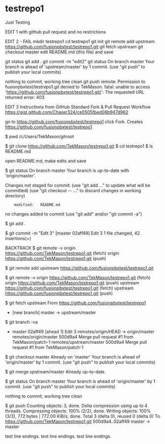 # testrepo1
Just Testing

EDIT 1 with github pull request and no restrictions


EDIT 2 - FAIL
mkdir testrepo1
cd testrepo1
git init
git remote add upstream https://github.com/fusionpbxtest/testrepo1.git
git fetch upstream
git checkout master
 edit README.md (this file) and save

git status
git add .
git commit -m "edit2"
git status
 On branch master
 Your branch is ahead of 'upstream/master' by 1 commit.
   (use "git push" to publish your local commits)
 
 nothing to commit, working tree clean
git push
 remote: Permission to fusionpbxtest/testrepo1.git denied to TekMason.
 fatal: unable to access 'https://github.com/fusionpbxtest/testrepo1.git/': The requested URL returned error: 403


EDIT 3
Instructions from GitHub Standard Fork & Pull Request Workflow
https://gist.github.com/Chaser324/ce0505fbed06b947d962

go to https://github.com/fusionpbxtest/testrepo1
click Fork.  Creates https://github.com/fusionpbxtest/testrepo1

$ pwd
/c/Users/TekMason/gitroot

$ git clone https://github.com/TekMason/testrepo1.git
$ cd testrepo1
$ ls
README.md

 open README.md, make edits and save

$ git status
On branch master
Your branch is up-to-date with 'origin/master'.

Changes not staged for commit:
  (use "git add <file>..." to update what will be committed)
  (use "git checkout -- <file>..." to discard changes in working directory)

        modified:   README.md

no changes added to commit (use "git add" and/or "git commit -a")

$ git add .

$ git commit -m "Edit 3"
[master 02aff49] Edit 3
 1 file changed, 42 insertions(+)

BACKTRACK
$ git remote -v
origin  https://github.com/TekMason/testrepo1.git (fetch)
origin  https://github.com/TekMason/testrepo1.git (push)

$ git remote add upstream https://github.com/fusionpbxtest/testrepo1.git

$ git remote -v
origin  https://github.com/TekMason/testrepo1.git (fetch)
origin  https://github.com/TekMason/testrepo1.git (push)
upstream        https://github.com/fusionpbxtest/testrepo1.git (fetch)
upstream        https://github.com/fusionpbxtest/testrepo1.git (push)

$ git fetch upstream
From https://github.com/fusionpbxtest/testrepo1
 * [new branch]      master     -> upstream/master

$ git branch -va
* master                  02aff49 [ahead 1] Edit 3
  remotes/origin/HEAD     -> origin/master
  remotes/origin/master   500d9a4 Merge pull request #1 from TekMason/patch-1
  remotes/upstream/master 500d9a4 Merge pull request #1 from TekMason/patch-1

$ git checkout master
Already on 'master'
Your branch is ahead of 'origin/master' by 1 commit.
  (use "git push" to publish your local commits)

$ git merge upstream/master
Already up-to-date.

$ git status
On branch master
Your branch is ahead of 'origin/master' by 1 commit.
  (use "git push" to publish your local commits)

nothing to commit, working tree clean

$ git push
Counting objects: 3, done.
Delta compression using up to 4 threads.
Compressing objects: 100% (2/2), done.
Writing objects: 100% (3/3), 772 bytes | 772.00 KiB/s, done.
Total 3 (delta 0), reused 0 (delta 0)
To https://github.com/TekMason/testrepo1.git
   500d9a4..02aff49  master -> master

test line endings.
test line endings.
test line endings.
